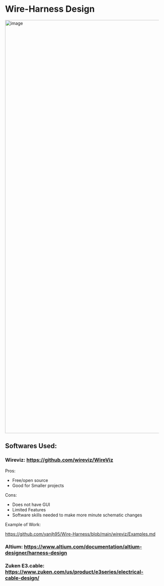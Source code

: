 # Wire-Harness Design

<img width="1347" alt="image" src="https://github.com/user-attachments/assets/078790a4-dd69-45dc-a0e6-e04923113bae">

## Softwares Used:

### Wireviz: https://github.com/wireviz/WireViz

Pros:
- Free/open source
- Good for Smaller projects

Cons:
- Does not have GUI
- Limited Features
- Software skills needed to make more minute schematic changes
  
Example of Work:

https://github.com/yanjh95/Wire-Harness/blob/main/wireviz/Examples.md

### Altium: https://www.altium.com/documentation/altium-designer/harness-design

### Zuken E3.cable: https://www.zuken.com/us/product/e3series/electrical-cable-design/
